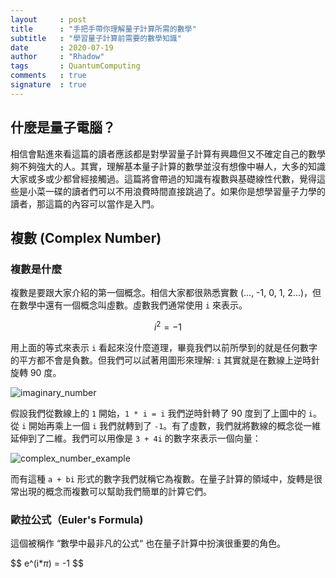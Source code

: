 ```yaml
---
layout     : post
title      : "手把手帶你理解量子計算所需的數學"
subtitle   : "學習量子計算前需要的數學知識"
date       : 2020-07-19
author     : "Rhadow"
tags       : QuantumComputing
comments   : true
signature  : true
---
```


## 什麼是量子電腦？

相信會點進來看這篇的讀者應該都是對學習量子計算有興趣但又不確定自己的數學夠不夠強大的人。其實，理解基本量子計算的數學並沒有想像中嚇人，大多的知識大家或多或少都曾經接觸過。這篇將會帶過的知識有複數與基礎線性代數，覺得這些是小菜一碟的讀者們可以不用浪費時間直接跳過了。如果你是想學習量子力學的讀者，那這篇的內容可以當作是入門。

## 複數 (Complex Number)

### 複數是什麼

複數是要跟大家介紹的第一個概念。相信大家都很熟悉實數 (..., -1, 0, 1, 2...)，但在數學中還有一個概念叫虛數。虛數我們通常使用 `i` 來表示。

$$
i^2 = -1
$$

用上面的等式來表示 `i` 看起來沒什麼道理，畢竟我們以前所學到的就是任何數字的平方都不會是負數。但我們可以試著用圖形來理解: `i` 其實就是在數線上逆時針旋轉 90 度。

![imaginary_number](https://rhadow.github.io/public/quantum/imaginary_number.png)

假設我們從數線上的 `1` 開始，`1 * i = i` 我們逆時針轉了 90 度到了上圖中的 `i`。 從 `i` 開始再乘上一個 `i` 我們就轉到了 `-1`。有了虛數，我們就將數線的概念從一維延伸到了二維。我們可以用像是 `3 + 4i` 的數字來表示一個向量：

![complex_number_example](https://rhadow.github.io/public/quantum/complex_number_example.png)

而有這種 `a + bi` 形式的數字我們就稱它為複數。在量子計算的領域中，旋轉是很常出現的概念而複數可以幫助我們簡單的計算它們。

### 歐拉公式（Euler's Formula)

這個被稱作 “數學中最非凡的公式“ 也在量子計算中扮演很重要的角色。

$$
e^(i*$\pi$) = -1
$$

